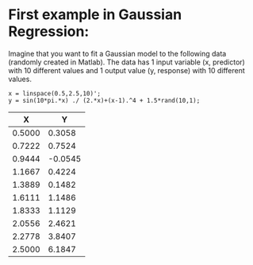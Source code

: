 # First example in Gaussian Regression:

Imagine that you want to fit a Gaussian model to the following data (randomly created in Matlab). 
The data has 1 input variable (x, predictor) with 10 different values and 1 output value (y, response) with 10 different values. 

```
x = linspace(0.5,2.5,10)';
y = sin(10*pi.*x) ./ (2.*x)+(x-1).^4 + 1.5*rand(10,1);
```

| X  | Y |
| ------------- | ------------- |
|    0.5000  |  0.3058 |
|    0.7222  |  0.7524 |
|    0.9444  | -0.0545 |
|    1.1667  |  0.4224 |
|    1.3889  |  0.1482 |
|    1.6111  |  1.1486 |
|    1.8333  |  1.1129 |
|    2.0556  |  2.4621 |
|    2.2778  |  3.8407 |
|    2.5000  |  6.1847 |
